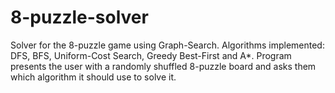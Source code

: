 # 8-puzzle-solver
Solver for the 8-puzzle game using Graph-Search. Algorithms implemented: DFS, BFS, Uniform-Cost Search, Greedy Best-First and A*. Program presents the user with a randomly shuffled 8-puzzle board and asks them which algorithm it should use to solve it.
